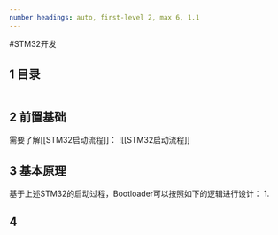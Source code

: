 ```yaml
---
number headings: auto, first-level 2, max 6, 1.1
---
```

#STM32开发 

## 1 目录

```toc
```

## 2 前置基础

需要了解[[STM32启动流程]]：
![[STM32启动流程]]

## 3 基本原理

基于上述STM32的启动过程，Bootloader可以按照如下的逻辑进行设计：
1. 




## 4 
